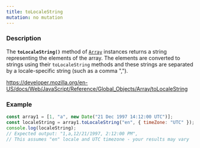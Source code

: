 ```yaml
---
title: toLocaleString
mutation: no mutation
---
```


### Description

The <strong><code>toLocaleString()</code></strong> method of <a href="https://developer.mozilla.org/en-US/docs/Web/JavaScript/Reference/Global_Objects/Array"><code>Array</code></a> instances returns a string representing
the elements of the array. The elements are converted to strings using their
<code>toLocaleString</code> methods and these strings are separated by a locale-specific
string (such as a comma ",").

<a href="https://developer.mozilla.org/en-US/docs/Web/JavaScript/Reference/Global_Objects/Array/toLocaleString">https://developer.mozilla.org/en-US/docs/Web/JavaScript/Reference/Global_Objects/Array/toLocaleString</a>

### Example

```javascript
const array1 = [1, "a", new Date("21 Dec 1997 14:12:00 UTC")];
const localeString = array1.toLocaleString("en", { timeZone: "UTC" });
console.log(localeString);
// Expected output: "1,a,12/21/1997, 2:12:00 PM",
// This assumes "en" locale and UTC timezone - your results may vary
```
